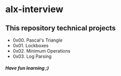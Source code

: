 # alx-interview
## This repository technical projects
* 0x00. Pascal's Triangle
* 0x01. Lockboxes
* 0x02. Minimum Operations
* 0x03. Log Parsing
##### Have fun learning ;)

